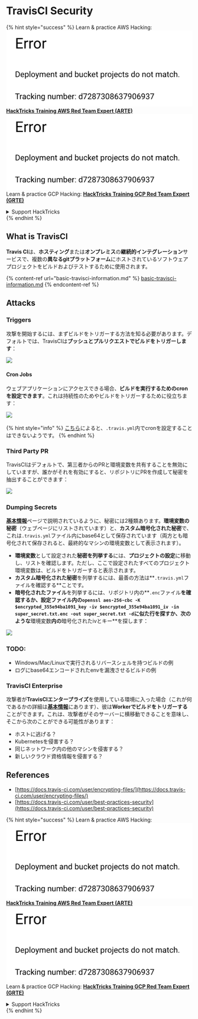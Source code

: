 # TravisCI Security

{% hint style="success" %}
Learn & practice AWS Hacking:<img src="../../.gitbook/assets/image (1) (1).png" alt="" data-size="line">[**HackTricks Training AWS Red Team Expert (ARTE)**](https://training.hacktricks.xyz/courses/arte)<img src="../../.gitbook/assets/image (1) (1).png" alt="" data-size="line">\
Learn & practice GCP Hacking: <img src="../../.gitbook/assets/image (2).png" alt="" data-size="line">[**HackTricks Training GCP Red Team Expert (GRTE)**<img src="../../.gitbook/assets/image (2).png" alt="" data-size="line">](https://training.hacktricks.xyz/courses/grte)

<details>

<summary>Support HackTricks</summary>

* Check the [**subscription plans**](https://github.com/sponsors/carlospolop)!
* **Join the** 💬 [**Discord group**](https://discord.gg/hRep4RUj7f) or the [**telegram group**](https://t.me/peass) or **follow** us on **Twitter** 🐦 [**@hacktricks\_live**](https://twitter.com/hacktricks\_live)**.**
* **Share hacking tricks by submitting PRs to the** [**HackTricks**](https://github.com/carlospolop/hacktricks) and [**HackTricks Cloud**](https://github.com/carlospolop/hacktricks-cloud) github repos.

</details>
{% endhint %}

## What is TravisCI

**Travis CI**は、**ホスティング**または**オンプレミス**の**継続的インテグレーション**サービスで、複数の**異なるgitプラットフォーム**にホストされているソフトウェアプロジェクトをビルドおよびテストするために使用されます。

{% content-ref url="basic-travisci-information.md" %}
[basic-travisci-information.md](basic-travisci-information.md)
{% endcontent-ref %}

## Attacks

### Triggers

攻撃を開始するには、まずビルドをトリガーする方法を知る必要があります。デフォルトでは、TravisCIは**プッシュとプルリクエストでビルドをトリガーします**：

![](<../../.gitbook/assets/image (145).png>)

#### Cron Jobs

ウェブアプリケーションにアクセスできる場合、**ビルドを実行するためのcronを設定できます**。これは持続性のためやビルドをトリガーするために役立ちます：

![](<../../.gitbook/assets/image (243).png>)

{% hint style="info" %}
[こちら](https://github.com/travis-ci/travis-ci/issues/9162)によると、`.travis.yml`内でcronを設定することはできないようです。
{% endhint %}

### Third Party PR

TravisCIはデフォルトで、第三者からのPRと環境変数を共有することを無効にしていますが、誰かがそれを有効にすると、リポジトリにPRを作成して秘密を抽出することができます：

![](<../../.gitbook/assets/image (208).png>)

### Dumping Secrets

[**基本情報**](basic-travisci-information.md)ページで説明されているように、秘密には2種類あります。**環境変数の秘密**（ウェブページにリストされています）と、**カスタム暗号化された秘密**で、これは`.travis.yml`ファイル内にbase64として保存されています（両方とも暗号化されて保存されると、最終的なマシンの環境変数として表示されます）。

* **環境変数**として設定された**秘密を列挙する**には、**プロジェクトの設定**に移動し、リストを確認します。ただし、ここで設定されたすべてのプロジェクト環境変数は、ビルドをトリガーすると表示されます。
* **カスタム暗号化された秘密**を列挙するには、最善の方法は**`.travis.yml`ファイルを確認する**ことです。
* **暗号化されたファイル**を列挙するには、リポジトリ内の**`.enc`ファイル**を確認するか、設定ファイル内の`openssl aes-256-cbc -K $encrypted_355e94ba1091_key -iv $encrypted_355e94ba1091_iv -in super_secret.txt.enc -out super_secret.txt -d`に似た行を探すか、次のような**環境変数**内の**暗号化されたivとキー**を探します：

![](<../../.gitbook/assets/image (81).png>)

### TODO:

* Windows/Mac/Linuxで実行されるリバースシェルを持つビルドの例
* ログにbase64エンコードされたenvを漏洩させるビルドの例

### TravisCI Enterprise

攻撃者が**TravisCIエンタープライズ**を使用している環境に入った場合（これが何であるかの詳細は[**基本情報**](basic-travisci-information.md#travisci-enterprise)にあります）、彼は**Workerでビルドをトリガーする**ことができます。これは、攻撃者がそのサーバーに横移動できることを意味し、そこから次のことができる可能性があります：

* ホストに逃げる？
* Kubernetesを侵害する？
* 同じネットワーク内の他のマシンを侵害する？
* 新しいクラウド資格情報を侵害する？

## References

* [https://docs.travis-ci.com/user/encrypting-files/](https://docs.travis-ci.com/user/encrypting-files/)
* [https://docs.travis-ci.com/user/best-practices-security](https://docs.travis-ci.com/user/best-practices-security)

{% hint style="success" %}
Learn & practice AWS Hacking:<img src="../../.gitbook/assets/image (1) (1).png" alt="" data-size="line">[**HackTricks Training AWS Red Team Expert (ARTE)**](https://training.hacktricks.xyz/courses/arte)<img src="../../.gitbook/assets/image (1) (1).png" alt="" data-size="line">\
Learn & practice GCP Hacking: <img src="../../.gitbook/assets/image (2).png" alt="" data-size="line">[**HackTricks Training GCP Red Team Expert (GRTE)**<img src="../../.gitbook/assets/image (2).png" alt="" data-size="line">](https://training.hacktricks.xyz/courses/grte)

<details>

<summary>Support HackTricks</summary>

* Check the [**subscription plans**](https://github.com/sponsors/carlospolop)!
* **Join the** 💬 [**Discord group**](https://discord.gg/hRep4RUj7f) or the [**telegram group**](https://t.me/peass) or **follow** us on **Twitter** 🐦 [**@hacktricks\_live**](https://twitter.com/hacktricks\_live)**.**
* **Share hacking tricks by submitting PRs to the** [**HackTricks**](https://github.com/carlospolop/hacktricks) and [**HackTricks Cloud**](https://github.com/carlospolop/hacktricks-cloud) github repos.

</details>
{% endhint %}
